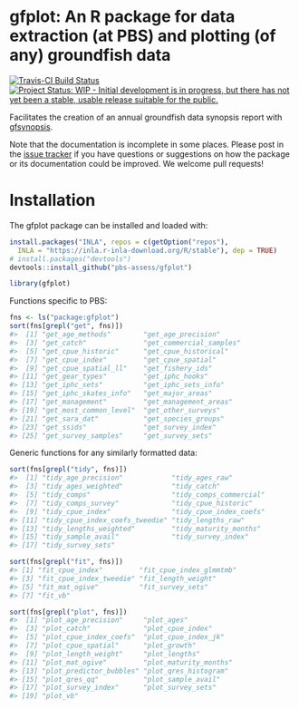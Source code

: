 # gfplot: An R package for data extraction (at PBS) and plotting (of any) groundfish data

[![Travis-CI Build
Status](https://travis-ci.org/pbs-assess/gfplot.svg?branch=master)](https://travis-ci.org/pbs-assess/gfplot)
[![Project Status: WIP - Initial development is in progress, but there
has not yet been a stable, usable release suitable for the
public.](http://www.repostatus.org/badges/latest/wip.svg)](http://www.repostatus.org/#wip)

Facilitates the creation of an annual groundfish data synopsis report
with [gfsynopsis](https://github.com/pbs-assess/gfsynopsis).

Note that the documentation is incomplete in some places. Please post in
the [issue tracker](https://github.com/pbs-assess/gfplot/issues) if you
have questions or suggestions on how the package or its documentation
could be improved. We welcome pull requests\!

# Installation

The gfplot package can be installed and loaded with:

``` r
install.packages("INLA", repos = c(getOption("repos"), 
  INLA = "https://inla.r-inla-download.org/R/stable"), dep = TRUE)
# install.packages("devtools")
devtools::install_github("pbs-assess/gfplot")
```

``` r
library(gfplot)
```

Functions specific to PBS:

``` r
fns <- ls("package:gfplot")
sort(fns[grepl("get", fns)])
#>  [1] "get_age_methods"        "get_age_precision"     
#>  [3] "get_catch"              "get_commercial_samples"
#>  [5] "get_cpue_historic"      "get_cpue_historical"   
#>  [7] "get_cpue_index"         "get_cpue_spatial"      
#>  [9] "get_cpue_spatial_ll"    "get_fishery_ids"       
#> [11] "get_gear_types"         "get_iphc_hooks"        
#> [13] "get_iphc_sets"          "get_iphc_sets_info"    
#> [15] "get_iphc_skates_info"   "get_major_areas"       
#> [17] "get_management"         "get_management_areas"  
#> [19] "get_most_common_level"  "get_other_surveys"     
#> [21] "get_sara_dat"           "get_species_groups"    
#> [23] "get_ssids"              "get_survey_index"      
#> [25] "get_survey_samples"     "get_survey_sets"
```

Generic functions for any similarly formatted data:

``` r
sort(fns[grepl("tidy", fns)])
#>  [1] "tidy_age_precision"            "tidy_ages_raw"                
#>  [3] "tidy_ages_weighted"            "tidy_catch"                   
#>  [5] "tidy_comps"                    "tidy_comps_commercial"        
#>  [7] "tidy_comps_survey"             "tidy_cpue_historic"           
#>  [9] "tidy_cpue_index"               "tidy_cpue_index_coefs"        
#> [11] "tidy_cpue_index_coefs_tweedie" "tidy_lengths_raw"             
#> [13] "tidy_lengths_weighted"         "tidy_maturity_months"         
#> [15] "tidy_sample_avail"             "tidy_survey_index"            
#> [17] "tidy_survey_sets"
```

``` r
sort(fns[grepl("fit", fns)])
#> [1] "fit_cpue_index"         "fit_cpue_index_glmmtmb"
#> [3] "fit_cpue_index_tweedie" "fit_length_weight"     
#> [5] "fit_mat_ogive"          "fit_survey_sets"       
#> [7] "fit_vb"
```

``` r
sort(fns[grepl("plot", fns)])
#>  [1] "plot_age_precision"     "plot_ages"             
#>  [3] "plot_catch"             "plot_cpue_index"       
#>  [5] "plot_cpue_index_coefs"  "plot_cpue_index_jk"    
#>  [7] "plot_cpue_spatial"      "plot_growth"           
#>  [9] "plot_length_weight"     "plot_lengths"          
#> [11] "plot_mat_ogive"         "plot_maturity_months"  
#> [13] "plot_predictor_bubbles" "plot_qres_histogram"   
#> [15] "plot_qres_qq"           "plot_sample_avail"     
#> [17] "plot_survey_index"      "plot_survey_sets"      
#> [19] "plot_vb"
```
